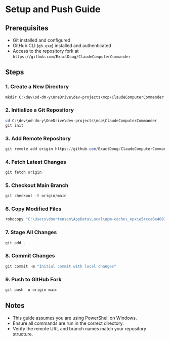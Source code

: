 # Setup and Push Guide

## Prerequisites
- Git installed and configured
- GitHub CLI (`gh.exe`) installed and authenticated
- Access to the repository fork at `https://github.com/ExactDoug/ClaudeComputerCommander`

## Steps

### 1. Create a New Directory
```powershell
mkdir C:\dev\od-dm-y\OneDrive\dev-projects\mcp\ClaudeComputerCommander
```

### 2. Initialize a Git Repository
```powershell
cd C:\dev\od-dm-y\OneDrive\dev-projects\mcp\ClaudeComputerCommander
git init
```

### 3. Add Remote Repository
```powershell
git remote add origin https://github.com/ExactDoug/ClaudeComputerCommander.git
```

### 4. Fetch Latest Changes
```powershell
git fetch origin
```

### 5. Checkout Main Branch
```powershell
git checkout -t origin/main
```

### 6. Copy Modified Files
```powershell
robocopy "C:\Users\dmortensen\AppData\Local\npm-cache\_npx\e54cca0e4081644e\node_modules\@wonderwhy-er\desktop-commander" "C:\dev\od-dm-y\OneDrive\dev-projects\mcp\ClaudeComputerCommander" /mov
```

### 7. Stage All Changes
```powershell
git add .
```

### 8. Commit Changes
```powershell
git commit -m "Initial commit with local changes"
```

### 9. Push to GitHub Fork
```powershell
git push -u origin main
```

## Notes
- This guide assumes you are using PowerShell on Windows.
- Ensure all commands are run in the correct directory.
- Verify the remote URL and branch names match your repository structure.